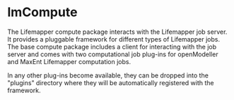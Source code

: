 lmCompute
=========

The Lifemapper compute package interacts with the Lifemapper job server.  It 
provides a pluggable framework for different types of Lifemapper jobs.  The 
base compute package includes a client for interacting with the job server and
comes with two computational job plug-ins for openModeller and MaxEnt 
Lifemapper computation jobs.

In any other plug-ins become available, they can be dropped into the "plugins"
directory where they will be automatically registered with the framework.

